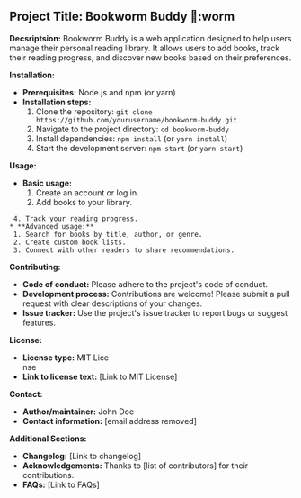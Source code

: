 
## **Project Title: Bookworm Buddy** :book::worm

**Decsriptsion:**
Bookworm Buddy is a web application designed to help users manage their personal reading library. It allows users to add books, track their reading progress, and discover new books based on their preferences.

**Installation:**
* **Prerequisites:** Node.js and npm (or yarn)
* **Installation steps:**
  1. Clone the repository: `git clone https://github.com/yourusername/bookworm-buddy.git`
  2. Navigate to the project directory: `cd bookworm-buddy`
  3. Install dependencies: `npm install` (or `yarn install`)
  4. Start the development server: `npm start` (or `yarn start`)

**Usage:**
* **Basic usage:**
  1. Create an account or log in.
  2. Add books to your library.
 ``` 3. Mark books as read or unread.
  4. Track your reading progress.
* **Advanced usage:**
  1. Search for books by title, author, or genre.
  2. Create custom book lists.
  3. Connect with other readers to share recommendations.
```

**Contributing:**
* **Code of conduct:** Please adhere to the project's code of conduct.
* **Development process:** Contributions are welcome! Please submit a pull request with clear descriptions of your changes.
* **Issue tracker:** Use the project's issue tracker to report bugs or suggest features.

**License:**
* **License type:** MIT Lice<br>nse
* **Link to license text:** [Link to MIT License]

**Contact:**
* **Author/maintainer:** John Doe
* **Contact information:** [email address removed]

**Additional Sections:**
* **Changelog:** [Link to changelog]
* **Acknowledgements:** Thanks to [list of contributors] for their contributions.
* **FAQs:** [Link to FAQs]
